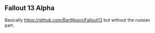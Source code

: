 ## Fallout 13 Alpha

Basically https://github.com/BartNixon/Fallout13 but without the russian part.
